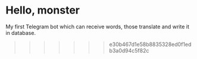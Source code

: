 Hello, monster
=======
My first Telegram bot which can receive words, those translate and write it in database.
>>>>>>> e30b467d1e58b8835328ed0f1edb3a0d94c5f82c
